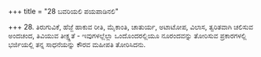 +++
title = "28 ಬವರಿಯಲಿ ಪಯಪಾಡಿನಲಿ"

+++
28. ತಿರುಗುವಿಕೆ, ಹೆಜ್ಜೆ ಹಾಕುವ ರೀತಿ, ಮೈಕಾಂತಿ, ಚಾತುರ್ಯ, ಅಟಾಟೋಪ, ವಿಲಾಸ, ತ್ವರಿತವಾಗಿ ಚಲಿಸುವ ಅಂದಚಂದ, ತಿವಿಯುವ ತೀಕ್ಷ್ಣತೆ - ಇವುಗಳಲ್ಲೆಲ್ಲಾ ಒಂದೊಂದರಲ್ಲಿಯೂ ನೂರಂದವನ್ನು ತೋರಿಸುವ ಪ್ರಕಾರಗಳಲ್ಲಿ ಭರ್ಜಿಯಲ್ಲಿ ತನ್ನ ಸಾಧನೆಯನ್ನು ಕೌರವ ಮಹೀಪತಿ ತೋರಿಸಿದನು.